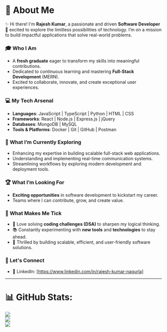 # 💫 About Me  

✨ Hi there! I'm **Rajesh Kumar**, a passionate and driven **Software Developer** 🚀 excited to explore the limitless possibilities of technology. I’m on a mission to build impactful applications that solve real-world problems.  

### 🎓 **Who I Am**  
- A **fresh graduate** eager to transform my skills into meaningful contributions.  
- Dedicated to continuous learning and mastering **Full-Stack Development** (MERN).  
- Excited to collaborate, innovate, and create exceptional user experiences.  

### 💻 **My Tech Arsenal**  
- **Languages**: JavaScript | TypeScript | Python | HTML | CSS  
- **Frameworks**: React | Node.js | Express.js | jQuery  
- **Databases**: MongoDB | MySQL  
- **Tools & Platforms**: Docker | Git | GitHub | Postman  

### 🌱 **What I’m Currently Exploring**
- Enhancing my expertise in building scalable full-stack web applications.
- Understanding and implementing real-time communication systems.
- Streamlining workflows by exploring modern development and deployment tools. 

### 🏆 **What I’m Looking For**  
- **Exciting opportunities** in software development to kickstart my career.  
- Teams where I can contribute, grow, and create value.  

### 🎯 **What Makes Me Tick**  
- 🤔 Love solving **coding challenges (DSA)** to sharpen my logical thinking.  
- 📚 Constantly experimenting with **new tools** and **technologies** to stay ahead.  
- 🔧 Thrilled by building scalable, efficient, and user-friendly software solutions.  


### 🌟 **Let's Connect**  
- 🔗 LinkedIn: [https://www.linkedin.com/in/rajesh-kumar-nagurla]  
 
---
# 📊 GitHub Stats:
![](https://github-readme-stats.vercel.app/api?username=RAJESH2132&theme=dark&hide_border=false&include_all_commits=true&count_private=true)<br/>
![](https://github-readme-streak-stats.herokuapp.com/?user=RAJESH2132&theme=dark&hide_border=false)<br/>
![](https://github-readme-stats.vercel.app/api/top-langs/?username=RAJESH2132&theme=dark&hide_border=false&include_all_commits=true&count_private=true&layout=compact)
